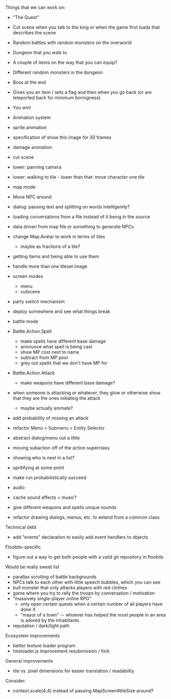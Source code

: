 
Things that we can work on:

 - "The Quest"
  - Cut scene when you talk to the king or when the game first loads that describes the scene
  - Random battles with random monsters on the overworld
  - Dungeon that you walk to
  - A couple of items on the way that you can equip?
  - Different random monsters in the dungeon
  - Boss at the end
  - Gives you an item / sets a flag and then when you go back (or are teleported back for minimum boringness)
  - You win!


 - Animation system
  - sprite animation
   - specification of show this image for 30 frames
  - damage animation
  - cut scene
   - lower: panning camera
   - lower: walking to tile
    - lower than that: move character one tile


 - map mode

  - Move NPC around
  - dialog: passing text and splitting on words intelligently?
  - loading conversations from a file instead of it being in the source
  - data driven from map file or something to generate NPCs

  - change Map.Avatar to work in terms of tiles
    - maybe as fractions of a tile?

  - getting items and being able to use them

  - handle more than one tileset image

 - screen modes
   - menu
   - cutscene
  - party switch mechanism
  - deploy somewhere and see what things break


 - battle mode

  - Battle.Action.Spell
    - make spells have different base damage
    - announce what spell is being cast
    - show MP cost next to name
    - subtract from MP pool
    - grey out spells that we don't have MP for

  - Battle.Action.Attack
    - make weapons have different base damage?

  - when someone is attacking or whatever, they glow or otherwise show that they are the ones initiating the attack
    - maybe actually animate?

  - add probability of missing an attack

  - refactor Menu > Submenu > Entity Selector
   - abstract dialog/menu out a little
   - moving subaction off of the action superclass

  - showing who is next in a list?
  - spritifying at some point

  - make run probabilistically succeed

 - audio
  - cache sound effects + music?
  - give different weapons and spells unique sounds

 - refactor drawing dialogs, menus, etc. to extend from a common class



 Technical debt
  - add "events" declaration to easily add event handlers to objects

 Floobits-specific
  - figure out a way to get both people with a valid git repository in floobits

 Would be really sweet list
  - parallax scrolling of battle backgrounds
  - NPCs talk to each other with little speech bubbles, which you can see
  - bull monster that only attacks players with red clothes
  - game where you try to rally the troops by conversation / motivation
  - "massively single-player online RPG"
    - only open certain quests when a certain number of all players have done X
    - "mayor of a town" -- whoever has helped the most people in an area is adored by the inhabitants
  - reputation / dark/light path


 Ecosystem improvements
  - better texture loader program
  - tmxloader.js improvement resubmission / fork

 General improvements
  - tile vs. pixel dimensions for easier translation / readability

 Consider:
  - context.scale(4,4) instead of passing MapScreen#tileSize around?
